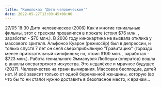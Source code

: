 ```yaml
---
title: "Кинопоказ 'Детя человеческое'"
date: 2022-05-27T13:00:45+08:00
---
```

27/05
18:30
Дитя человеческое (2006)
Как и многие гениальные фильмы, этот с треском провалился в прокате (стоил $76 млн. , заработал - $70 млн.). В 2006 году кинокартина не вызвала отклика у массового зрителя. Альфонсо Куарон (режиссёр) был в депрессии, и только спустя 7 лет он снял сверхприбыльную "Гравитацию" (гораздо менее притязательный кинофильм; но, стоил $100 млн. , заработал - $723 млн.). Работа гениального Эммануэля Любецки (оператор) вошла в аналлы операторского искусства. Это недалёкое и мрачное будущее (2027). Человечество на грани вымирания. Массовое бесплодие, детей нет. И всё зависит только от одной беременной женщины, которую (во что бы то ни стало) нужно доставить в безопасное место, к врачам...